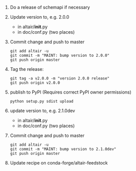1. Do a release of schemapi if necessary

2. Update version to, e.g. 2.0.0

   - in altair/__init__.py
   - in doc/conf.py (two places)

3. Commit change and push to master

       git add altair -u
       git commit -m "MAINT: bump version to 2.0.0"
       git push origin master

4. Tag the release:

       git tag -a v2.0.0 -m "version 2.0.0 release"
       git push origin v2.0.0

5. publish to PyPI (Requires correct PyPI owner permissions)

       python setup.py sdist upload

6. update version to, e.g. 2.1.0dev

   - in altair/__init__.py
   - in doc/conf.py (two places)

7. Commit change and push to master

       git add altair -u
       git commit -m "MAINT: bump version to 2.1.0dev"
       git push origin master

8. Update recipe on conda-forge/altair-feedstock

    